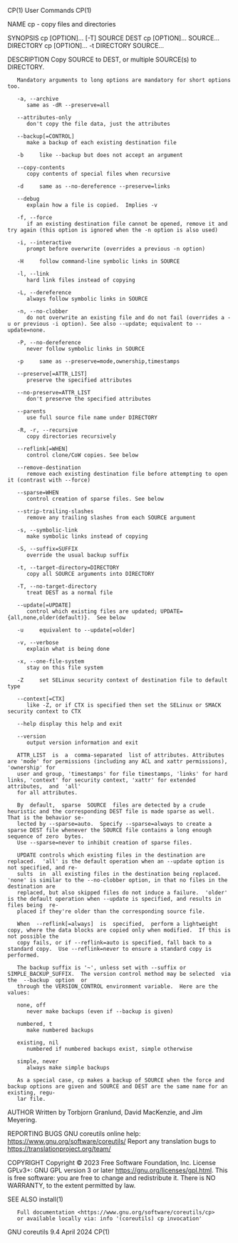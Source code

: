 CP(1)									 User Commands									 CP(1)

NAME
       cp - copy files and directories

SYNOPSIS
       cp [OPTION]... [-T] SOURCE DEST
       cp [OPTION]... SOURCE... DIRECTORY
       cp [OPTION]... -t DIRECTORY SOURCE...

DESCRIPTION
       Copy SOURCE to DEST, or multiple SOURCE(s) to DIRECTORY.

       Mandatory arguments to long options are mandatory for short options too.

       -a, --archive
	      same as -dR --preserve=all

       --attributes-only
	      don't copy the file data, just the attributes

       --backup[=CONTROL]
	      make a backup of each existing destination file

       -b     like --backup but does not accept an argument

       --copy-contents
	      copy contents of special files when recursive

       -d     same as --no-dereference --preserve=links

       --debug
	      explain how a file is copied.  Implies -v

       -f, --force
	      if an existing destination file cannot be opened, remove it and try again (this option is ignored when the -n option is also used)

       -i, --interactive
	      prompt before overwrite (overrides a previous -n option)

       -H     follow command-line symbolic links in SOURCE

       -l, --link
	      hard link files instead of copying

       -L, --dereference
	      always follow symbolic links in SOURCE

       -n, --no-clobber
	      do not overwrite an existing file and do not fail (overrides a -u or previous -i option). See also --update; equivalent to --update=none.

       -P, --no-dereference
	      never follow symbolic links in SOURCE

       -p     same as --preserve=mode,ownership,timestamps

       --preserve[=ATTR_LIST]
	      preserve the specified attributes

       --no-preserve=ATTR_LIST
	      don't preserve the specified attributes

       --parents
	      use full source file name under DIRECTORY

       -R, -r, --recursive
	      copy directories recursively

       --reflink[=WHEN]
	      control clone/CoW copies. See below

       --remove-destination
	      remove each existing destination file before attempting to open it (contrast with --force)

       --sparse=WHEN
	      control creation of sparse files. See below

       --strip-trailing-slashes
	      remove any trailing slashes from each SOURCE argument

       -s, --symbolic-link
	      make symbolic links instead of copying

       -S, --suffix=SUFFIX
	      override the usual backup suffix

       -t, --target-directory=DIRECTORY
	      copy all SOURCE arguments into DIRECTORY

       -T, --no-target-directory
	      treat DEST as a normal file

       --update[=UPDATE]
	      control which existing files are updated; UPDATE={all,none,older(default)}.  See below

       -u     equivalent to --update[=older]

       -v, --verbose
	      explain what is being done

       -x, --one-file-system
	      stay on this file system

       -Z     set SELinux security context of destination file to default type

       --context[=CTX]
	      like -Z, or if CTX is specified then set the SELinux or SMACK security context to CTX

       --help display this help and exit

       --version
	      output version information and exit

       ATTR_LIST  is  a	 comma-separated  list of attributes. Attributes are 'mode' for permissions (including any ACL and xattr permissions), 'ownership' for
       user and group, 'timestamps' for file timestamps, 'links' for hard links, 'context' for security context, 'xattr' for extended  attributes,  and	 'all'
       for all attributes.

       By  default,  sparse  SOURCE  files are detected by a crude heuristic and the corresponding DEST file is made sparse as well.  That is the behavior se‐
       lected by --sparse=auto.	 Specify --sparse=always to create a sparse DEST file whenever the SOURCE file contains a long enough sequence of zero	bytes.
       Use --sparse=never to inhibit creation of sparse files.

       UPDATE controls which existing files in the destination are replaced.  'all' is the default operation when an --update option is not specified, and re‐
       sults  in  all existing files in the destination being replaced.	 'none' is similar to the --no-clobber option, in that no files in the destination are
       replaced, but also skipped files do not induce a failure.  'older' is the default operation when --update is specified, and results in files being  re‐
       placed if they're older than the corresponding source file.

       When  --reflink[=always]	 is  specified,	 perform a lightweight copy, where the data blocks are copied only when modified.  If this is not possible the
       copy fails, or if --reflink=auto is specified, fall back to a standard copy.  Use --reflink=never to ensure a standard copy is performed.

       The backup suffix is '~', unless set with --suffix or SIMPLE_BACKUP_SUFFIX.  The version control method may be selected	via  the  --backup  option  or
       through the VERSION_CONTROL environment variable.  Here are the values:

       none, off
	      never make backups (even if --backup is given)

       numbered, t
	      make numbered backups

       existing, nil
	      numbered if numbered backups exist, simple otherwise

       simple, never
	      always make simple backups

       As a special case, cp makes a backup of SOURCE when the force and backup options are given and SOURCE and DEST are the same name for an existing, regu‐
       lar file.

AUTHOR
       Written by Torbjorn Granlund, David MacKenzie, and Jim Meyering.

REPORTING BUGS
       GNU coreutils online help: <https://www.gnu.org/software/coreutils/>
       Report any translation bugs to <https://translationproject.org/team/>

COPYRIGHT
       Copyright © 2023 Free Software Foundation, Inc.	License GPLv3+: GNU GPL version 3 or later <https://gnu.org/licenses/gpl.html>.
       This is free software: you are free to change and redistribute it.  There is NO WARRANTY, to the extent permitted by law.

SEE ALSO
       install(1)

       Full documentation <https://www.gnu.org/software/coreutils/cp>
       or available locally via: info '(coreutils) cp invocation'

GNU coreutils 9.4							  April 2024									 CP(1)
